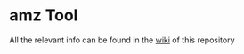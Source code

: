 # amz Tool

All the relevant info can be found in the [wiki](https://bitbucket.org/amzracing/amz_tool/wiki/browse/) of this repository
